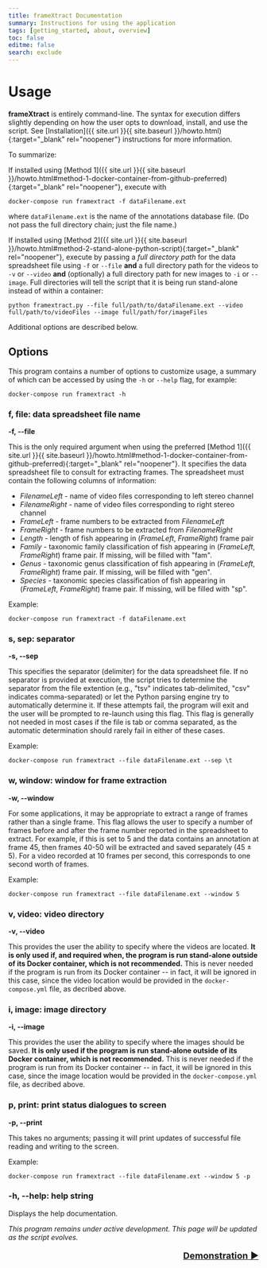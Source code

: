 ```yaml
---
title: frameXtract Documentation
summary: Instructions for using the application
tags: [getting_started, about, overview]
toc: false
editme: false
search: exclude
---
```


# Usage

**frameXtract** is entirely command-line. The syntax for execution differs slightly depending on how the user opts to download, install, and use the script. See [Installation]({{ site.url }}{{ site.baseurl }}/howto.html){:target="_blank" rel="noopener"} instructions for more information.

To summarize:

If installed using [Method 1]({{ site.url }}{{ site.baseurl }}/howto.html#method-1-docker-container-from-github-preferred){:target="_blank" rel="noopener"}, execute with

```shell
docker-compose run framextract -f dataFilename.ext
```

where ```dataFilename.ext``` is the name of the annotations database file. (Do not pass the full directory chain; just the file name.)

If installed using [Method 2]({{ site.url }}{{ site.baseurl }}/howto.html#method-2-stand-alone-python-script){:target="_blank" rel="noopener"}, execute by passing a *full directory path* for the data spreadsheet file using ```-f``` or ```--file``` **and** a full directory path for the videos to ```-v``` or ```--video``` **and** (optionally) a full directory path for new images to ```-i``` or ```--image```. Full directories will tell the script that it is being run stand-alone instead of within a container:

```shell
python framextract.py --file full/path/to/dataFilename.ext --video full/path/to/videoFiles --image full/path/for/imageFiles
```

Additional options are described below.

## Options

This program contains a number of options to customize usage, a summary of which can be accessed by using the ```-h``` or ```--help``` flag, for example:

```shell
docker-compose run framextract -h
```
[](#f-file-data-spreadsheet-file-name)
### f, file: data spreadsheet file name

**-f, -\-file**

This is the only required argument when using the preferred [Method 1]({{ site.url }}{{ site.baseurl }}/howto.html#method-1-docker-container-from-github-preferred){:target="_blank" rel="noopener"}. It specifies the data spreadsheet file to consult for extracting frames. The spreadsheet must contain the following columns of information:
- *FilenameLeft* - name of video files corresponding to left stereo channel
- *FilenameRight* - name of video files corresponding to right stereo channel
- *FrameLeft* - frame numbers to be extracted from *FilenameLeft*
- *FrameRight* - frame numbers to be extracted from *FilenameRight*
- *Length* - length of fish appearing in (*FrameLeft*, *FrameRight*) frame pair
- *Family* - taxonomic family classification of fish appearing in (*FrameLeft*, *FrameRight*) frame pair. If missing, will be filled with "fam".
- *Genus* - taxonomic genus classification of fish appearing in (*FrameLeft*, *FrameRight*) frame pair. If missing, will be filled with "gen".
- *Species* - taxonomic species classification of fish appearing in (*FrameLeft*, *FrameRight*) frame pair. If missing, will be filled with "sp".

Example:

```shell
docker-compose run framextract -f dataFilename.ext
```

### s, sep: separator

**-s, -\-sep**

This specifies the separator (delimiter) for the data spreadsheet file. If no separator is provided at execution, the script tries to determine the separator from the file extention (e.g., "tsv" indicates tab-delimited, "csv" indicates comma-separated) or let the Python parsing engine try to automatically determine it. If these attempts fail, the program will exit and the user will be prompted to re-launch using this flag. This flag is generally not needed in most cases if the file is tab or comma separated, as the automatic determination should rarely fail in either of these cases.

Example:

```shell
docker-compose run framextract --file dataFilename.ext --sep \t 
```

### w, window: window for frame extraction

**-w, -\-window**

For some applications, it may be appropriate to extract a range of frames rather than a single frame. This flag allows the user to specify a number of frames before and after the frame number reported in the spreadsheet to extract. For example, if this is set to 5 and the data contains an annotation at frame 45, then frames 40-50 will be extracted and saved separately (45 $\pm$ 5). For a video recorded at 10 frames per second, this corresponds to one second worth of frames.

Example:

```shell
docker-compose run framextract --file dataFilename.ext --window 5
```

### v, video: video directory

**-v, -\-video**

This provides the user the ability to specify where the videos are located. **It is only used if, and required when, the program is run stand-alone outside of its Docker container, which is not recommended.** This is never needed if the program is run from its Docker container -- in fact, it will be ignored in this case, since the video location would be provided in the ```docker-compose.yml``` file, as decribed above.

### i, image: image directory

**-i, -\-image**

This provides the user the ability to specify where the images should be saved. **It is only used if the program is run stand-alone outside of its Docker container, which is not recommended.** This is never needed if the program is run from its Docker container -- in fact, it will be ignored in this case, since the image location would be provided in the ```docker-compose.yml``` file, as decribed above.

### p, print: print status dialogues to screen

**-p, -\-print**

This takes no arguments; passing it will print updates of successful file reading and writing to the screen.

Example:

```shell
docker-compose run framextract --file dataFilename.ext --window 5 -p
```

### -h, \-\-help: help string

Displays the help documentation.

*This program remains under active development. This page will be updated as the script evolves.*

<p style="text-align:right; font-size:large;">
    <a href="{{ site.url }}{{ site.baseurl }}/demo.html"> <b>Demonstration</b> &#9654; </a>
</p>